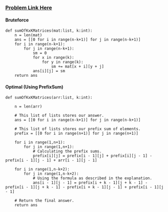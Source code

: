 ### [Problem Link Here](https://www.codingninjas.com/codestudio/guided-paths/data-structures-algorithms/content/118821/offering/1381911?leftPanelTab=0)

#### Bruteforce

```
def sumOfKxKMatrices(mat:list, k:int):
    n = len(mat)
    ans = [[0 for i in range(n-k+1)] for j in range(n-k+1)]
    for i in range(n-k+1):
        for j in range(n-k+1):
            sm = 0
            for x in range(k):
                for y in range(k):
                    sm += mat[x + i][y + j]
            ans[i][j] = sm
    return ans
```


#### Optimal (Using PrefixSum)

```
def sumOfKxKMatrices(arr:list, k:int):

    n = len(arr)

    # This list of lists stores our answer.
    ans = [[0 for i in range(n-k+1)] for j in range(n-k+1)]
    
    # This list of lists stores our prefix sum of elements.
    prefix = [[0 for i in range(n+1)] for j in range(n+1)]

    for i in range(1,n+1):
        for j in range(1,n+1):
            # Calculating the prefix sums.
            prefix[i][j] = prefix[i - 1][j] + prefix[i][j - 1] - prefix[i - 1][j - 1] + arr[i - 1][j - 1]
        
    for i in range(1,n-k+2):
        for j in range(1,n-k+2):
            # Using the formula as described in the explanation.
            ans[i - 1][j - 1] = prefix[i + k - 1][j + k - 1] - prefix[i - 1][j + k - 1] - prefix[i + k - 1][j - 1] + prefix[i - 1][j - 1]

    # Return the final answer.
    return ans
    
```
